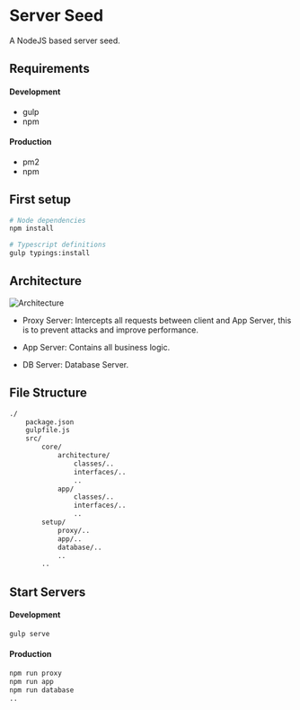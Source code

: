 Server Seed
===========

A NodeJS based server seed.

## Requirements

#### Development
- gulp
- npm

#### Production
- pm2
- npm

## First setup
```bash
# Node dependencies
npm install

# Typescript definitions
gulp typings:install
```


## Architecture

![Architecture](docs/architecture.png)

- Proxy Server: Intercepts all requests between client and App Server, this is to prevent attacks and improve performance.

- App Server: Contains all business logic.

- DB Server: Database Server.


## File Structure

```bash
./
	package.json
	gulpfile.js
	src/
		core/
			architecture/
				classes/..
				interfaces/..
				..
			app/
				classes/..
				interfaces/..
				..
		setup/
			proxy/..
			app/..
			database/..
			..
		..
```

## Start Servers

#### Development
```bash
gulp serve
```

#### Production
```bash
npm run proxy
npm run app
npm run database
..
```

